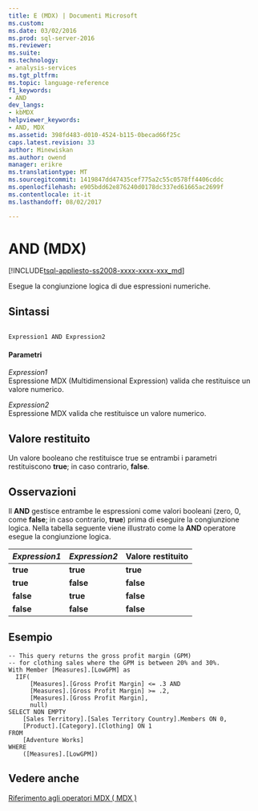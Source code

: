 ```yaml
---
title: E (MDX) | Documenti Microsoft
ms.custom: 
ms.date: 03/02/2016
ms.prod: sql-server-2016
ms.reviewer: 
ms.suite: 
ms.technology:
- analysis-services
ms.tgt_pltfrm: 
ms.topic: language-reference
f1_keywords:
- AND
dev_langs:
- kbMDX
helpviewer_keywords:
- AND, MDX
ms.assetid: 398fd483-d010-4524-b115-0becad66f25c
caps.latest.revision: 33
author: Minewiskan
ms.author: owend
manager: erikre
ms.translationtype: MT
ms.sourcegitcommit: 1419847dd47435cef775a2c55c0578ff4406cddc
ms.openlocfilehash: e905bdd62e876240d0178dc337ed61665ac2699f
ms.contentlocale: it-it
ms.lasthandoff: 08/02/2017

---
```

# <a name="and-mdx"></a>AND (MDX)
[!INCLUDE[tsql-appliesto-ss2008-xxxx-xxxx-xxx_md](../includes/tsql-appliesto-ss2008-xxxx-xxxx-xxx-md.md)]

  Esegue la congiunzione logica di due espressioni numeriche.  
  
## <a name="syntax"></a>Sintassi  
  
```  
  
Expression1 AND Expression2  
```  
  
#### <a name="parameters"></a>Parametri  
 *Expression1*  
 Espressione MDX (Multidimensional Expression) valida che restituisce un valore numerico.  
  
 *Expression2*  
 Espressione MDX valida che restituisce un valore numerico.  
  
## <a name="return-value"></a>Valore restituito  
 Un valore booleano che restituisce true se entrambi i parametri restituiscono **true**; in caso contrario, **false**.  
  
## <a name="remarks"></a>Osservazioni  
 Il **AND** gestisce entrambe le espressioni come valori booleani (zero, 0, come **false**; in caso contrario, **true**) prima di eseguire la congiunzione logica. Nella tabella seguente viene illustrato come la **AND** operatore esegue la congiunzione logica.  
  
|*Expression1*|*Expression2*|Valore restituito|  
|-------------------|-------------------|------------------|  
|**true**|**true**|**true**|  
|**true**|**false**|**false**|  
|**false**|**true**|**false**|  
|**false**|**false**|**false**|  
  
## <a name="example"></a>Esempio  
  
```  
-- This query returns the gross profit margin (GPM)  
-- for clothing sales where the GPM is between 20% and 30%.  
With Member [Measures].[LowGPM] as  
  IIF(  
      [Measures].[Gross Profit Margin] <= .3 AND   
      [Measures].[Gross Profit Margin] >= .2,  
      [Measures].[Gross Profit Margin],  
      null)  
SELECT NON EMPTY  
    [Sales Territory].[Sales Territory Country].Members ON 0,  
    [Product].[Category].[Clothing] ON 1  
FROM  
    [Adventure Works]  
WHERE  
    ([Measures].[LowGPM])  
```  
  
## <a name="see-also"></a>Vedere anche  
 [Riferimento agli operatori MDX &#40; MDX &#41;](../mdx/mdx-operator-reference-mdx.md)  
  
  

